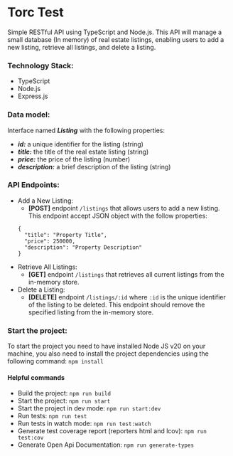 # Torc Test

Simple RESTful API using TypeScript and Node.js. This API will manage a small database (In memory) of real estate listings, enabling users to add a new listing, retrieve all listings, and delete a listing.

### Technology Stack:
- TypeScript
- Node.js
- Express.js

### Data model:
Interface named _**Listing**_ with the following properties:
- _**id:**_ a unique identifier for the listing (string)
- _**title:**_ the title of the real estate listing (string)
- _**price:**_ the price of the listing (number)
- _**description:**_ a brief description of the listing (string)

### API Endpoints:
- Add a New Listing:
  - **[POST]** endpoint `/listings` that allows users to add a new listing. This endpoint accept JSON  object with the follow properties:
  ```
  {
    "title": "Property Title",
    "price": 250000,
    "description": "Property Description"
  }
- Retrieve All Listings:
  - **[GET]** endpoint `/listings` that retrieves all current listings from the in-memory store.
- Delete a Listing:
  - **[DELETE]** endpoint `/listings/:id` where `:id` is the unique identifier of the listing to be deleted. This endpoint should remove the specified listing from the in-memory store.

### Start the project:
To start the project you need to have installed Node JS v20 on your machine, you also need to install the project dependencies using the following command: `npm install`

#### Helpful commands
- Build the project: `npm run build`
- Start the project: `npm run start`
- Start the project in dev mode: `npm run start:dev`
- Run tests: `npm run test`
- Run tests in watch mode: `npm run test:watch`
- Generate test coverage report (reporters html and lcov): `npm run test:cov`
- Generate Open Api Documentation: `npm run generate-types`

